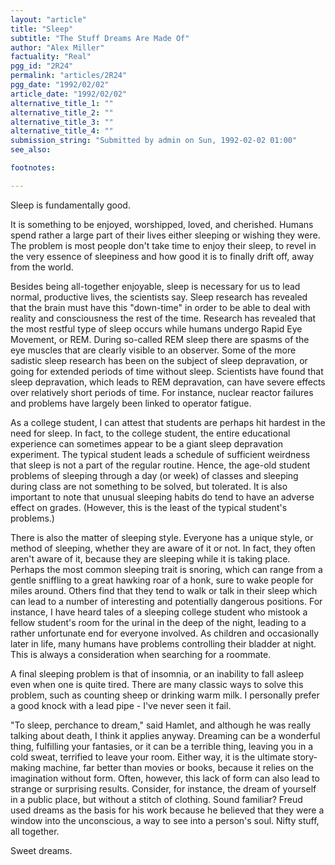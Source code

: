 ```yaml
---
layout: "article"
title: "Sleep"
subtitle: "The Stuff Dreams Are Made Of"
author: "Alex Miller"
factuality: "Real"
pgg_id: "2R24"
permalink: "articles/2R24"
pgg_date: "1992/02/02"
article_date: "1992/02/02"
alternative_title_1: ""
alternative_title_2: ""
alternative_title_3: ""
alternative_title_4: ""
submission_string: "Submitted by admin on Sun, 1992-02-02 01:00"
see_also:

footnotes: 

---
```

<div>
<p>Sleep is fundamentally good.</p>
<p>It is something to be enjoyed, worshipped, loved, and cherished. Humans spend rather a large part of their lives either sleeping or wishing they were. The problem is most people don't take time to enjoy their sleep, to revel in the very essence of sleepiness and how good it is to finally drift off, away from the world.</p>
<p>Besides being all-together enjoyable, sleep is necessary for us to lead normal, productive lives, the scientists say. Sleep research has revealed that the brain must have this "down-time" in order to be able to deal with reality and consciousness the rest of the time. Research has revealed that the most restful type of sleep occurs while humans undergo Rapid Eye Movement, or REM. During so-called REM sleep there are spasms of the eye muscles that are clearly visible to an observer. Some of the more sadistic sleep research has been on the subject of sleep depravation, or going for extended periods of time without sleep. Scientists have found that sleep depravation, which leads to REM depravation, can have severe effects over relatively short periods of time. For instance, nuclear reactor failures and problems have largely been linked to operator fatigue.</p>
<p>As a college student, I can attest that students are perhaps hit hardest in the need for sleep. In fact, to the college student, the entire educational experience can sometimes appear to be a giant sleep depravation experiment. The typical student leads a schedule of sufficient weirdness that sleep is not a part of the regular routine. Hence, the age-old student problems of sleeping through a day (or week) of classes and sleeping during class are not something to be solved, but tolerated. It is also important to note that unusual sleeping habits do tend to have an adverse effect on grades. (However, this is the least of the typical student's problems.)</p>
<p>There is also the matter of sleeping style. Everyone has a unique style, or method of sleeping, whether they are aware of it or not. In fact, they often aren't aware of it, because they are sleeping while it is taking place. Perhaps the most common sleeping trait is snoring, which can range from a gentle sniffling to a great hawking roar of a honk, sure to wake people for miles around. Others find that they tend to walk or talk in their sleep which can lead to a number of interesting and potentially dangerous positions. For instance, I have heard tales of a sleeping college student who mistook a fellow student's room for the urinal in the deep of the night, leading to a rather unfortunate end for everyone involved. As children and occasionally later in life, many humans have problems controlling their bladder at night. This is always a consideration when searching for a roommate.</p>
<p>A final sleeping problem is that of insomnia, or an inability to fall asleep even when one is quite tired. There are many classic ways to solve this problem, such as counting sheep or drinking warm milk. I personally prefer a good knock with a lead pipe - I've never seen it fail.</p>
<p>"To sleep, perchance to dream," said Hamlet, and although he was really talking about death, I think it applies anyway. Dreaming can be a wonderful thing, fulfilling your fantasies, or it can be a terrible thing, leaving you in a cold sweat, terrified to leave your room. Either way, it is the ultimate story-making machine, far better than movies or books, because it relies on the imagination without form. Often, however, this lack of form can also lead to strange or surprising results. Consider, for instance, the dream of yourself in a public place, but without a stitch of clothing. Sound familiar? Freud used dreams as the basis for his work because he believed that they were a window into the unconscious, a way to see into a person's soul. Nifty stuff, all together.</p>
<p>Sweet dreams. <!--Amazon_CLS_IM_END--></p>
</div>

